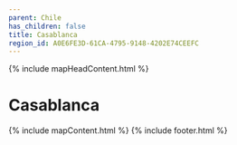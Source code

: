 ```yaml
---
parent: Chile
has_children: false
title: Casablanca
region_id: A0E6FE3D-61CA-4795-9148-4202E74CEEFC
---
```

{% include mapHeadContent.html %}
# Casablanca
{% include mapContent.html %}
{% include footer.html %}
